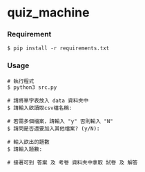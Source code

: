 # quiz_machine


### Requirement
```
$ pip install -r requirements.txt
```

### Usage
```
# 執行程式
$ python3 src.py

# 請將單字表放入 data 資料夾中
$ 請輸入欲讀取csv檔名稱: 

# 若需多個檔案，請輸入 "y" 否則輸入 "N"
$ 請問是否還要加入其他檔案? (y/N): 

# 輸入欲出的題數
$ 請輸入題數: 

# 接著可到 答案 及 考卷 資料夾中拿取 試卷 及 解答
```